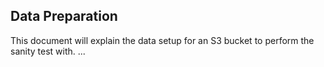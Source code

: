 ## Data Preparation
This document will explain the data setup for an S3 bucket to perform the sanity test with.
...